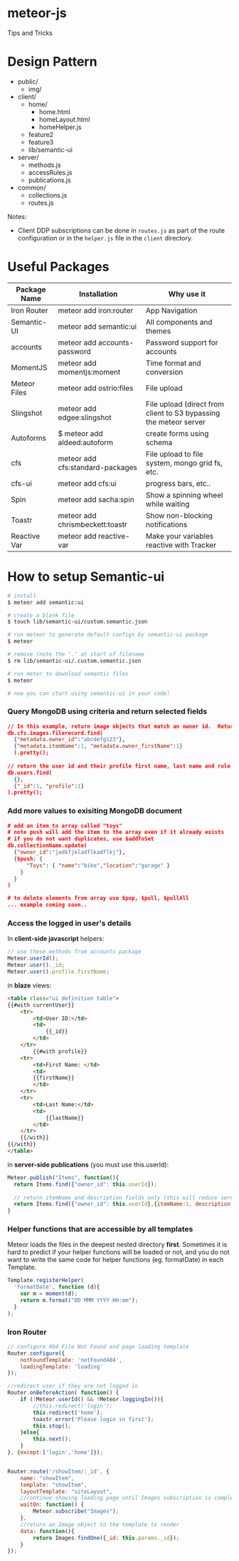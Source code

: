 # meteor-js

Tips and Tricks

# Design Pattern

- public/
  - img/
- client/
  - home/
    - home.html
    - homeLayout.html
    - homeHelper.js
  - feature2
  - feature3
  - lib/semantic-ui
- server/
  - methods.js
  - accessRules.js
  - publications.js
- common/
  - collections.js
  - routes.js  

Notes:
- Client DDP subscriptions can be done in `routes.js` as part of the route configuration or in the `helper.js` file in the `client` directory.

# Useful Packages
Package Name| Installation | Why use it
--- | --- | ---
Iron Router | meteor add iron:router | App Navigation
Semantic-UI | meteor add semantic:ui | All components and themes
accounts |  meteor add accounts-password | Password support for accounts
MomentJS |  meteor add momentjs:moment | Time format and conversion
Meteor Files | meteor add ostrio:files | File upload
Slingshot | meteor add edgee:slingshot | File upload (direct from client to S3 bypassing the meteor server
Autoforms | $ meteor add aldeed:autoform | create forms using schema
cfs | meteor add cfs:standard-packages | File upload to file system, mongo grid fs, etc.
cfs-ui | meteor add cfs:ui | progress bars, etc..
Spin | meteor add sacha:spin | Show a spinning wheel while waiting
Toastr | meteor add chrismbeckett:toastr | Show non-blocking notifications
Reactive Var | meteor add reactive-var | Make your variables reactive with Tracker



# How to setup Semantic-ui
```sh
# install 
$ meteor add semantic:ui

# create a blank file
$ touch lib/semantic-ui/custom.semantic.json

# run meteor to generate default configs by semantic-ui package 
$ meteor

# remove (note the '.' at start of filename
$ rm lib/semantic-ui/.custom.semantic.json

# run meter to download semantic files
$ meteor

# now you can start using semantic-ui in your code!
```


### Query MongoDB using criteria and return selected fields

```json
// In this example, return image objects that match an owner id.  Return the image _id, item name, owner _id, owner name.
db.cfs.images.filerecord.find(
  {"metadata.owner_id":"abcdefg123"},
  {"metadata.itemName":1, "metadata.owner_firstName":1}
  ).pretty();
  
// return the user id and their profile first name, last name and role
db.users.find(
  {},
  {"_id":1, "profile":1}
).pretty();
```

### Add more values to exisiting MongoDB document
```json
# add an item to array called "toys"
# note push will add the item to the array even if it already exists
# if you do not want duplicates, use $addToSet
db.collectionName.update(
  {"owner_id":"jadkfjkladflkadflkj"}, 
  {$push: {
      "Toys": { "name":"bike","location":"garage" } 
    }
  }
)

# to delete elements from array use $pop, $pull, $pullAll
... example coming soon..

```

### Access the logged in user's details
In **client-side javascript** helpers:
```javascript
// use these methods from accounts package
Meteor.userId();
Meteor.user()._id;
Meteor.user().profile.firstName; 
```

in **blaze** views:
```html
<table class="ui definition table">
{{#with currentUser}}
    <tr>
        <td>User ID:</td>
        <td>
            {{_id}}
        </td>
    </tr>
        {{#with profile}}
    <tr>
        <td>First Name: </td>
        <td>
        {{firstName}}
        </td>
    </tr>
    <tr>
        <td>Last Name:</td>
        <td>
            {{lastName}}
        </td>
    </tr>
    {{/with}}
{{/with}}
</table>
```

in **server-side publications** (you must use this.userId):
```js
Meteor.publish("Items", function(){
  return Items.find({"owner_id": this.userId});
  
  // return itemName and description fields only (this will reduce server load, bandwidth and make the page load faster)
  return Items.find({"owner_id": this.userId},{itemName:1, description:1});
}
```

### Helper functions that are accessible by all templates
Meteor loads the files in the deepest nested directory **first**.  Sometimes it is hard to predict if your helper functions will be loaded or not, and you do not want to write the same code for helper functions (eg. formatDate) in each Template.
```js
Template.registerHelper(
  'formatDate', function (d){ 
    var m = moment(d);
    return m.format("DD MMM YYYY HH:mm");
  }
);
```

### Iron Router

```js
// configure 404 File Not Found and page loading template
Router.configure({
    notFoundTemplate: 'notFound404',
    loadingTemplate: 'loading'
});

//redirect user if they are not logged in
Router.onBeforeAction( function() {
    if (!Meteor.userId() && !Meteor.loggingIn()){
        //this.redirect('login');
        this.redirect('home');
        toastr.error('Please login in first');
        this.stop();
    }else{
        this.next();
    }
}, {except:['login','home']});


Router.route('/showItem/:_id', {
    name: "showItem",
    template: "showItem",
    layoutTemplate: "siteLayout",
    //continue showing loading page until Images subscription is complete
    waitOn: function() {
        Meteor.subscribe("Images");
    },
    //return an Image object to the template to render
    data: function(){
        return Images.findOne({_id: this.params._id});
    }
});

```
